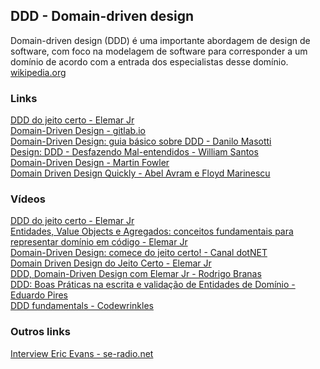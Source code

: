 ## DDD - Domain-driven design

Domain-driven design (DDD) é uma importante abordagem de design de software, com foco na modelagem de software para corresponder a um domínio de acordo com a entrada dos especialistas desse domínio. [wikipedia.org](https://en.wikipedia.org/wiki/Domain-driven_design)

### Links
[DDD do jeito certo - Elemar Jr](https://ddd-do-jeito-certo.online/)\
[Domain-Driven Design - gitlab.io](https://ajuda.gitlab.io/guia-rapido/arquitetura/design-patterns/domain-driven-design/)\
[Domain-Driven Design: guia básico sobre DDD - Danilo Masotti](https://www.zup.com.br/blog/domain-driven-design-ddd)\
[Design: DDD - Desfazendo Mal-entendidos - William Santos](https://dev.to/wsantosdev/design-desfazendo-mal-entendidos-ddd-o05)\
[Domain-Driven Design - Martin Fowler](https://martinfowler.com/tags/domain%20driven%20design.html)\
[Domain Driven Design Quickly - Abel Avram e Floyd Marinescu](https://www.infoq.com/minibooks/domain-driven-design-quickly/)

### Vídeos
[DDD do jeito certo - Elemar Jr](https://www.youtube.com/playlist?list=PLkpjQs-GfEMN8CHp7tIQqg6JFowrIX9ve)\
[Entidades, Value Objects e Agregados: conceitos fundamentais para representar domínio em código - Elemar Jr](https://www.youtube.com/watch?v=EuNHj8r1ADM)\
[Domain-Driven Design: comece do jeito certo! - Canal dotNET](https://www.youtube.com/watch?v=FwV1vmC7PzE)\
[Domain Driven Design do Jeito Certo - Elemar Jr](https://www.youtube.com/watch?v=cz6EU7Z_BhE)\
[DDD, Domain-Driven Design com Elemar Jr - Rodrigo Branas](https://www.youtube.com/watch?v=NsQnmmIykoE)\
[DDD: Boas Práticas na escrita e validação de Entidades de Domínio - Eduardo Pires](https://www.youtube.com/watch?v=NryGGD21O20)\
[DDD fundamentals - Codewrinkles](https://www.youtube.com/playlist?list=PL2E-vlKoo_v3ch9oZWYZWwRbqdVoWHY8X)

### Outros links
[Interview Eric Evans - se-radio.net](https://www.se-radio.net/2006/03/episode-8-interview-eric-evans/)
